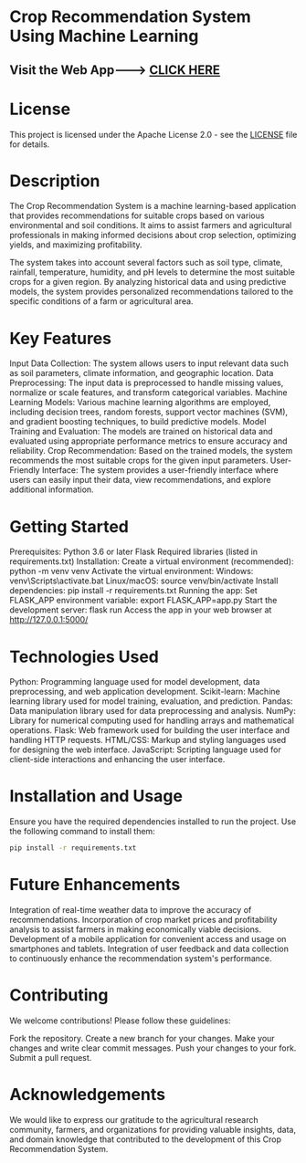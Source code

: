 # Crop Recommendation System Using Machine Learning

## Visit the Web App---> [CLICK HERE](https://crop-recommendation-rhu7.onrender.com)

# License
This project is licensed under the Apache License 2.0 - see the [LICENSE](https://github.com/rohit-padalkar/Crop-Recommendation-System/blob/main/LICENSE) file for details.

# Description
The Crop Recommendation System is a machine learning-based application that provides recommendations for suitable crops based on various environmental and soil conditions. It aims to assist farmers and agricultural professionals in making informed decisions about crop selection, optimizing yields, and maximizing profitability.

The system takes into account several factors such as soil type, climate, rainfall, temperature, humidity, and pH levels to determine the most suitable crops for a given region. By analyzing historical data and using predictive models, the system provides personalized recommendations tailored to the specific conditions of a farm or agricultural area.

# Key Features
Input Data Collection: The system allows users to input relevant data such as soil parameters, climate information, and geographic location.
Data Preprocessing: The input data is preprocessed to handle missing values, normalize or scale features, and transform categorical variables.
Machine Learning Models: Various machine learning algorithms are employed, including decision trees, random forests, support vector machines (SVM), and gradient boosting techniques, to build predictive models.
Model Training and Evaluation: The models are trained on historical data and evaluated using appropriate performance metrics to ensure accuracy and reliability.
Crop Recommendation: Based on the trained models, the system recommends the most suitable crops for the given input parameters.
User-Friendly Interface: The system provides a user-friendly interface where users can easily input their data, view recommendations, and explore additional information.

# Getting Started
Prerequisites: Python 3.6 or later Flask Required libraries (listed in requirements.txt) Installation: Create a virtual environment (recommended): python -m venv venv Activate the virtual environment: Windows: venv\Scripts\activate.bat Linux/macOS: source venv/bin/activate Install dependencies: pip install -r requirements.txt Running the app: Set FLASK_APP environment variable: export FLASK_APP=app.py Start the development server: flask run Access the app in your web browser at http://127.0.0.1:5000/

# Technologies Used
Python: Programming language used for model development, data preprocessing, and web application development.
Scikit-learn: Machine learning library used for model training, evaluation, and prediction.
Pandas: Data manipulation library used for data preprocessing and analysis.
NumPy: Library for numerical computing used for handling arrays and mathematical operations.
Flask: Web framework used for building the user interface and handling HTTP requests.
HTML/CSS: Markup and styling languages used for designing the web interface.
JavaScript: Scripting language used for client-side interactions and enhancing the user interface.

# Installation and Usage
Ensure you have the required dependencies installed to run the project. Use the following command to install them:
```bash
pip install -r requirements.txt
```
# Future Enhancements
Integration of real-time weather data to improve the accuracy of recommendations.
Incorporation of crop market prices and profitability analysis to assist farmers in making economically viable decisions.
Development of a mobile application for convenient access and usage on smartphones and tablets.
Integration of user feedback and data collection to continuously enhance the recommendation system's performance.

# Contributing
We welcome contributions! Please follow these guidelines:

Fork the repository. Create a new branch for your changes. Make your changes and write clear commit messages. Push your changes to your fork. Submit a pull request.

# Acknowledgements
We would like to express our gratitude to the agricultural research community, farmers, and organizations for providing valuable insights, data, and domain knowledge that contributed to the development of this Crop Recommendation System.

